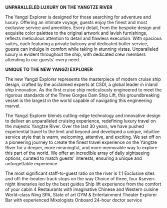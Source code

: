 **UNPARALLELED LUXURY ON THE YANGTZE RIVER**

The Yangzi Explorer is designed for those searching for adventure and luxury. Offering an intimate voyage, guests enjoy the finest and most exclusive service and amenities. 
Every detail, from the bespoke design and exquisite color palettes to the original artwork and lavish furnishings, reflects meticulous attention to detail and flawless execution.
With spacious suites, each featuring a private balcony and dedicated butler service, guests can indulge in comfort while taking in stunning vistas. Unparalleled luxury is evident throughout the ship, with dedicated crew members attending to our guests' every need.

**UNIQUE TO THE NEW YANGZI EXPLORER**

The new Yangzi Explorer represents the masterpiece of modern cruise ship design, crafted by the acclaimed experts at CSDl, a global leader in inland ship innovation. As the first cruise ship meticulously engineered to meet the rigorous standards of the Three Gorges Dam Ship Lift, this groundbreaking vessel is the largest in the world capable of navigating this engineering marvel.

The Yangzi Explorer blends cutting-edge technology and innovative design to deliver an unparalleled cruising experience, redefining luxury travel on the majestic Yangtze River. Over the last 30 years, we have pushed experiential travel to the limit and beyond and developed a unique, intuitive service style that is warm, welcoming, attentive, and exciting. We set off on a pioneering journey to create the finest travel experience on the Yangtze River for a deeper, more meaningful, and more memorable way to explore this part of the world. We offer an incredible array of daily sightseeing options, curated to match guests' interests, ensuring a unique and unforgettable experience.

The most significant staff-to-guest ratio on the river is 1:1
Exclusive sites and off-the-beaten-track stops on the way
Choice of three, four &seven-night itineraries led by the best guides
Ship lift experience from the comfort of your cabin
4 Restaurants with imaginative Chinese and Western cuisine
World-class Ning SPA, State of art GYM & Entertainment Theater
Explorer Bar with experienced Mixologists
Onboard 24-hour doctor service
